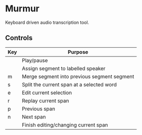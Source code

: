 # Murmur

Keyboard driven audio transcription tool.

## Controls

| Key        | Purpose                                     |
| ---------- | ------------------------------------------- |
| <spacebar> | Play/pause                                  |
| <number>   | Assign segment to labelled speaker          |
| m          | Merge segment into previous segment segment |
| s          | Split the current span at a selected word   |
| e          | Edit current selection                      |
| r          | Replay current span                         |
| p          | Previous span                               |
| n          | Next span                                   |
| <enter>    | Finish editing/changing current span        |
